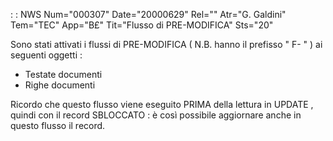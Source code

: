  :  : NWS Num="000307" Date="20000629" Rel="" Atr="G. Galdini" Tem="TEC" App="B£" Tit="Flusso  di  PRE-MODIFICA" Sts="20"

Sono stati attivati i flussi di PRE-MODIFICA  ( N.B. hanno il prefisso " F- "  ) ai seguenti oggetti  : 

   -  Testate  documenti
   -   Righe    documenti

Ricordo che questo flusso viene eseguito PRIMA della lettura in UPDATE , quindi con il record SBLOCCATO  :  è così possibile aggiornare anche in questo flusso il record.



